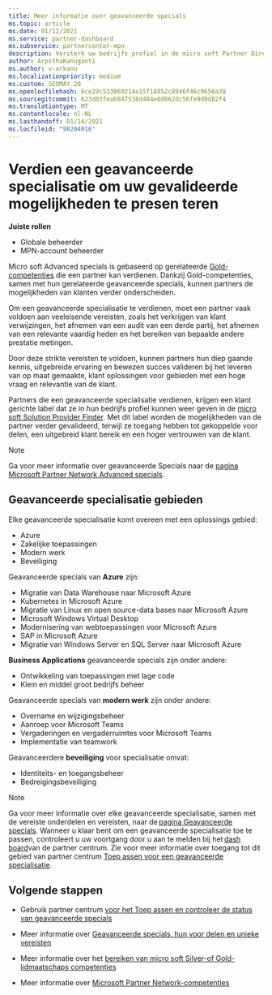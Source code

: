 ```yaml
---
title: Meer informatie over geavanceerde specials
ms.topic: article
ms.date: 01/12/2021
ms.service: partner-dashboard
ms.subservice: partnercenter-mpn
description: Versterk uw bedrijfs profiel in de micro soft Partner Directory. Meer informatie over de geavanceerde specials die u kunt bereiken samen met uw bestaande Gold-en Silver-vaardig heden.
author: ArpithaKanuganti
ms.author: v-arkanu
ms.localizationpriority: medium
ms.custom: SEOMAY.20
ms.openlocfilehash: 6ce29c533869214a15f18852c8946f46c0656a38
ms.sourcegitcommit: 623d03feab847538d484e0d062dc56fe9d9d82f4
ms.translationtype: MT
ms.contentlocale: nl-NL
ms.lasthandoff: 01/14/2021
ms.locfileid: "98204016"
---
```

# <a name="earn-an-advanced-specialization-to-showcase-your-validated-capabilities"></a>Verdien een geavanceerde specialisatie om uw gevalideerde mogelijkheden te presen teren

**Juiste rollen**

- Globale beheerder
- MPN-account beheerder

Micro soft Advanced specials is gebaseerd op gerelateerde [Gold-competenties](learn-about-competencies.md) die een partner kan verdienen. Dankzij Gold-competenties, samen met hun gerelateerde geavanceerde specials, kunnen partners de mogelijkheden van klanten verder onderscheiden.

Om een geavanceerde specialisatie te verdienen, moet een partner vaak voldoen aan veeleisende vereisten, zoals het verkrijgen van klant verwijzingen, het afnemen van een audit van een derde partij, het afnemen van een relevante vaardig heden en het bereiken van bepaalde andere prestatie metingen.

Door deze strikte vereisten te voldoen, kunnen partners hun diep gaande kennis, uitgebreide ervaring en bewezen succes valideren bij het leveren van op maat gemaakte, klant oplossingen voor gebieden met een hoge vraag en relevantie van de klant.

Partners die een geavanceerde specialisatie verdienen, krijgen een klant gerichte label dat ze in hun bedrijfs profiel kunnen weer geven in de [micro soft Solution Provider Finder](https://www.microsoft.com/solution-providers/home). Met dit label worden de mogelijkheden van de partner verder gevalideerd, terwijl ze toegang hebben tot gekoppelde voor delen, een uitgebreid klant bereik en een hoger vertrouwen van de klant.

> [!NOTE]
> Ga voor meer informatie over geavanceerde Specials naar de [pagina Microsoft Partner Network Advanced specials](https://partner.microsoft.com/membership/advanced-specialization).

## <a name="advanced-specialization-areas"></a>Geavanceerde specialisatie gebieden

Elke geavanceerde specialisatie komt overeen met een oplossings gebied:

- Azure
- Zakelijke toepassingen
- Modern werk
- Beveiliging

Geavanceerde specials van **Azure** zijn:

- Migratie van Data Warehouse naar Microsoft Azure
- Kubernetes in Microsoft Azure
- Migratie van Linux en open source-data bases naar Microsoft Azure
- Microsoft Windows Virtual Desktop
- Modernisering van webtoepassingen voor Microsoft Azure
- SAP in Microsoft Azure
- Migratie van Windows Server en SQL Server naar Microsoft Azure

**Business Applications** geavanceerde specials zijn onder andere:

- Ontwikkeling van toepassingen met lage code
- Klein en middel groot bedrijfs beheer

Geavanceerde specials van **modern werk** zijn onder andere:

- Overname en wijzigingsbeheer
- Aanroep voor Microsoft Teams
- Vergaderingen en vergaderruimtes voor Microsoft Teams
- Implementatie van teamwork

Geavanceerdere **beveiliging** voor specialisatie omvat:

- Identiteits- en toegangsbeheer
- Bedreigingsbeveiliging

> [!NOTE]
> Ga voor meer informatie over elke geavanceerde specialisatie, samen met de vereiste onderdelen en vereisten, naar de [pagina Geavanceerde specials](https://partner.microsoft.com/membership/advanced-specialization). Wanneer u klaar bent om een geavanceerde specialisatie toe te passen, controleert u uw voortgang door u aan te melden bij het [dash board](https://partner.microsoft.com/dashboard)van de partner centrum. Zie voor meer informatie over toegang tot dit gebied van partner centrum [Toep assen voor een geavanceerde specialisatie](advanced-specializations-apply.md).

## <a name="next-steps"></a>Volgende stappen

- Gebruik partner centrum [voor het Toep assen en controleer de status van geavanceerde specials](advanced-specializations-apply.md)

- Meer informatie over [Geavanceerde specials, hun voor delen en unieke vereisten](https://partner.microsoft.com/membership/advanced-specialization)

- Meer informatie over het [bereiken van micro soft Silver-of Gold-lidmaatschaps competenties](learn-about-competencies.md)

- Meer informatie over [Microsoft Partner Network-competenties](https://partner.microsoft.com/membership/competencies)